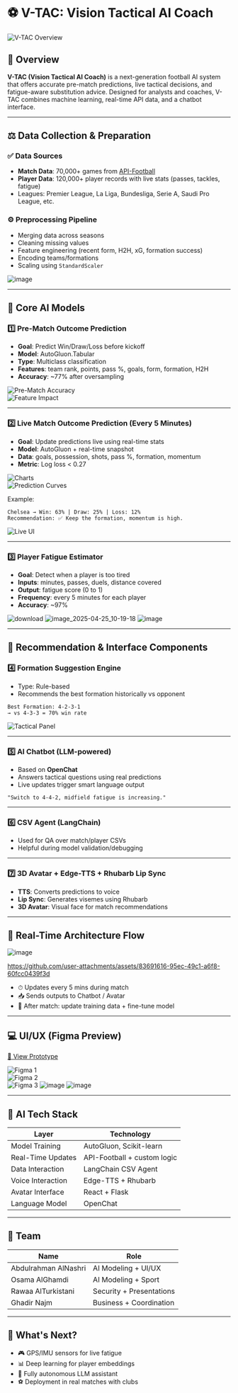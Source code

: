 

# ⚽ V-TAC: Vision Tactical AI Coach

![V-TAC Overview](https://github.com/user-attachments/assets/03a0fe80-a9b9-43fe-8b26-a1c64b95e47c)

## 🌟 Overview

**V-TAC (Vision Tactical AI Coach)** is a next-generation football AI system that offers accurate pre-match predictions, live tactical decisions, and fatigue-aware substitution advice. Designed for analysts and coaches, V-TAC combines machine learning, real-time API data, and a chatbot interface.

---

## ⚖️ Data Collection & Preparation

### ✅ Data Sources
- **Match Data**: 70,000+ games from [API-Football](https://www.api-football.com)
- **Player Data**: 120,000+ player records with live stats (passes, tackles, fatigue)
- Leagues: Premier League, La Liga, Bundesliga, Serie A, Saudi Pro League, etc.

### ⚙️ Preprocessing Pipeline
- Merging data across seasons
- Cleaning missing values
- Feature engineering (recent form, H2H, xG, formation success)
- Encoding teams/formations
- Scaling using `StandardScaler`

![image](https://github.com/user-attachments/assets/c3a70e90-44c8-4523-aaf2-ed8855b88a71)

---

## 🤖 Core AI Models

### 1️⃣ Pre-Match Outcome Prediction
- **Goal**: Predict Win/Draw/Loss before kickoff
- **Model**: AutoGluon.Tabular
- **Type**: Multiclass classification
- **Features**: team rank, points, pass %, goals, form, formation, H2H
- **Accuracy**: ~77% after oversampling

![Pre-Match Accuracy](https://github.com/user-attachments/assets/e4feb2c4-e18a-42d9-9b05-863c3a0b3440)  
![Feature Impact](https://github.com/user-attachments/assets/5c487c62-ff76-4058-9870-140fd545323e)

---

### 2️⃣ Live Match Outcome Prediction (Every 5 Minutes)
- **Goal**: Update predictions live using real-time stats
- **Model**: AutoGluon + real-time snapshot
- **Data**: goals, possession, shots, pass %, formation, momentum
- **Metric**: Log loss < 0.27

![Charts](https://github.com/user-attachments/assets/895f25ca-19e6-45b8-b3cc-98145d6cf9da)  
![Prediction Curves](https://github.com/user-attachments/assets/dc3b88c4-c6bc-4203-904d-566bb33a401a)




Example:
```
Chelsea → Win: 63% | Draw: 25% | Loss: 12%
Recommendation: ✅ Keep the formation, momentum is high.
```

![Live UI](https://github.com/user-attachments/assets/d5702d96-657c-4633-9b5d-f84f6c7995d8)  

---

### 3️⃣ Player Fatigue Estimator
- **Goal**: Detect when a player is too tired
- **Inputs**: minutes, passes, duels, distance covered
- **Output**: fatigue score (0 to 1)
- **Frequency**: every 5 minutes for each player
- **Accuracy**: ~97% 


![download](https://github.com/user-attachments/assets/337dc056-45c3-44be-9292-20f658f2be70)
![image_2025-04-25_10-19-18](https://github.com/user-attachments/assets/d4597dee-f4b2-46bb-ab9d-5386b6b74878)
![image](https://github.com/user-attachments/assets/aa416a70-27ed-4231-8622-5d0c9ab586e4)

---

## 🧭 Recommendation & Interface Components

### 4️⃣ Formation Suggestion Engine
- Type: Rule-based
- Recommends the best formation historically vs opponent
```
Best Formation: 4-2-3-1
→ vs 4-3-3 = 70% win rate
```
![Tactical Panel](https://github.com/user-attachments/assets/ea4371f9-c8ca-4aa7-b0c7-130bbcdf4c1f)  

---

### 5️⃣ AI Chatbot (LLM-powered)
- Based on **OpenChat**
- Answers tactical questions using real predictions
- Live updates trigger smart language output
```
"Switch to 4-4-2, midfield fatigue is increasing."
```

---

### 6️⃣ CSV Agent (LangChain)
- Used for QA over match/player CSVs
- Helpful during model validation/debugging


---

### 7️⃣ 3D Avatar + Edge-TTS + Rhubarb Lip Sync
- **TTS**: Converts predictions to voice
- **Lip Sync**: Generates visemes using Rhubarb
- **3D Avatar**: Visual face for match recommendations


---

## 🔁 Real-Time Architecture Flow

![image](https://github.com/user-attachments/assets/ae17cb3e-f714-4f5b-a359-4acba8070a14)


https://github.com/user-attachments/assets/83691616-95ec-49c1-a6f8-60fcc0439f3d


- ⏱ Updates every 5 mins during match
- 📥 Sends outputs to Chatbot / Avatar
- 🔁 After match: update training data + fine-tune model

---

## 💻 UI/UX (Figma Preview)

[🔗 View Prototype](https://www.figma.com/proto/cMnlbXuyIG1liGdh1vhMMY/V-TAC)

![Figma 1](https://github.com/user-attachments/assets/58144ca0-7e3c-49bc-b438-3d0b44314ab8)  
![Figma 2](https://github.com/user-attachments/assets/8b1e6ede-769a-4e9d-bd66-8257a5be931d)  
![Figma 3](https://github.com/user-attachments/assets/f1296340-b97b-4e8b-8fe0-93afdb9d51d4) 
![image](https://github.com/user-attachments/assets/f85ca1f2-d9b1-4f10-a6cc-2b4bdb06bf8f)
![image](https://github.com/user-attachments/assets/2118bc4b-9367-43d0-a729-4df7f1ee8af7)

---

## 🧠 AI Tech Stack

| Layer               | Technology                  |
|---------------------|------------------------------|
| Model Training      | AutoGluon, Scikit-learn      |
| Real-Time Updates   | API-Football + custom logic  |
| Data Interaction    | LangChain CSV Agent          |
| Voice Interaction   | Edge-TTS + Rhubarb           |
| Avatar Interface    | React + Flask                |
| Language Model      | OpenChat                     |

---

## 👥 Team

| Name                 | Role                        |
|----------------------|-----------------------------|
| Abdulrahman AlNashri | AI Modeling + UI/UX         |
| Osama AlGhamdi       | AI Modeling + Sport         |
| Rawaa AlTurkistani   | Security + Presentations    |
| Ghadir Najm          | Business + Coordination     |

---

## 🚀 What's Next?
- 🎮 GPS/IMU sensors for live fatigue
- 📊 Deep learning for player embeddings
- 🧠 Fully autonomous LLM assistant
- ⚽ Deployment in real matches with clubs
